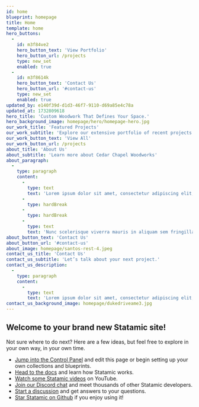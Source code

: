 ```yaml
---
id: home
blueprint: homepage
title: Home
template: home
hero_buttons:
  -
    id: m3f84ve2
    hero_button_text: 'View Portfolio'
    hero_button_url: /projects
    type: new_set
    enabled: true
  -
    id: m3f8614k
    hero_button_text: 'Contact Us'
    hero_button_url: '#contact-us'
    type: new_set
    enabled: true
updated_by: e140f39d-d1d3-46f7-9110-d69a85e4c78a
updated_at: 1732809618
hero_title: 'Custom Woodwork That Defines Your Space.'
hero_background_image: homepage/hero/homepage-hero.jpg
our_work_title: 'Featured Projects'
our_work_subtitle: 'Explore our extensive portfolio of recent projects.'
our_work_button_text: 'View All'
our_work_button_url: /projects
about_title: 'About Us'
about_subtitle: 'Learn more about Cedar Chapel Woodworks'
about_paragraph:
  -
    type: paragraph
    content:
      -
        type: text
        text: 'Lorem ipsum dolor sit amet, consectetur adipiscing elit, sed do eiusmod tempor incididunt ut labore et dolore magna aliqua. Purus in massa tempor nec feugiat nisl pretium. Nec feugiat nisl pretium fusce id velit.'
      -
        type: hardBreak
      -
        type: hardBreak
      -
        type: text
        text: 'Nunc scelerisque viverra mauris in aliquam sem fringilla ut morbi. Porta lorem mollis aliquam ut porttitor leo a diam. Placerat orci nulla pellentesque dignissim enim sit amet venenatis urna. Sit amet est placerat in. Odio ut sem nulla pharetra diam sit. Aliquam faucibus purus in massa tempor nec feugiat. Eget duis at tellus at. Lectus magna fringilla urna porttitor rhoncus dolor purus non enim. Adipiscing tristique risus nec feugiat in fermentum posuere. Lectus magna fringilla urna porttitor. Urna nunc id cursus metus aliquam eleifend mi in nulla. Aliquet bibendum enim facilisis gravida neque. Sollicitudin nibh sit amet commodo. Donec ultrices tincidunt arcu non sodales neque sodales ut. Sit amet risus nullam eget felis eget nunc lobortis. Accumsan in nisl nisi scelerisque eu. Mi sit amet mauris commodo quis imperdiet. Neque aliquam vestibulum morbi blandit.'
about_button_text: 'Contact Us'
about_button_url: '#contact-us'
about_image: homepage/santos-rest-4.jpeg
contact_us_title: 'Contact Us'
contact_us_subtitle: 'Let’s talk about your next project.'
contact_us_description:
  -
    type: paragraph
    content:
      -
        type: text
        text: 'Lorem ipsum dolor sit amet, consectetur adipiscing elit, sed do eiusmod tempor incididunt ut labore et dolore magna aliqua. Purus in massa tempor nec feugiat nisl pretium. Nec feugiat nisl pretium fusce id velit.'
contact_us_background_image: homepage/dukedriveame3.jpg
---
```

## Welcome to your brand new Statamic site!

Not sure where to do next? Here are a few ideas, but feel free to explore in your own way, in your own time.

- [Jump into the Control Panel](/cp) and edit this page or begin setting up your own collections and blueprints.
- [Head to the docs](https://statamic.dev) and learn how Statamic works.
- [Watch some Statamic videos](https://youtube.com/statamic) on YouTube.
- [Join our Discord chat](https://statamic.com/discord) and meet thousands of other Statamic developers.
- [Start a discussion](https://github.com/statamic/cms/discussions) and get answers to your questions.
- [Star Statamic on Github](https://github.com/statamic/cms) if you enjoy using it!
